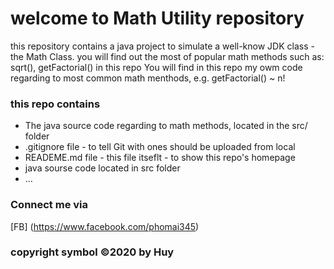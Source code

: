 # welcome to Math Utility repository
this repository contains a java project to simulate a well-know JDK class - the Math Class. you will find out the most of popular math methods such as: sqrt(),  getFactorial() in this repo
You will find in this repo my owm code 
regarding to most common math menthods, e.g.
getFactorial() ~ n!

### this repo contains 
* The java source code regarding to math methods, located in the src/ folder
* .gitignore file - to tell Git with ones should be uploaded from local
* READEME.md file - this file itseflt - to show this repo's homepage 
* java sourse code located in src folder
* ...
### Connect me via
[FB] (https://www.facebook.com/phomai345)
### copyright symbol ©2020 by Huy